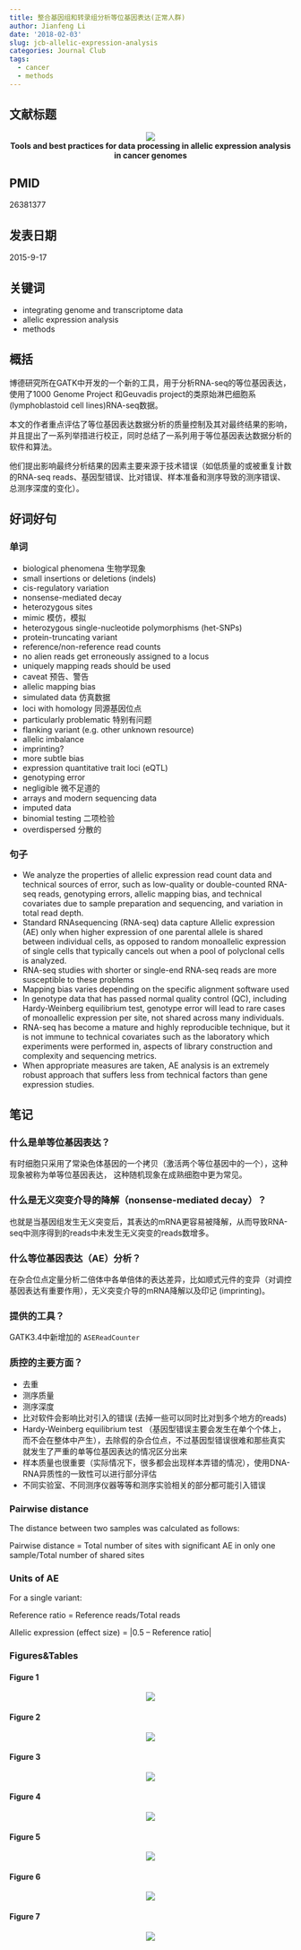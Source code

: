 ```yaml
---
title: 整合基因组和转录组分析等位基因表达(正常人群)
author: Jianfeng Li
date: '2018-02-03'
slug: jcb-allelic-expression-analysis
categories: Journal Club
tags: 
  - cancer
  - methods
---
```


## 文献标题

<div align=center>
<img src='https://github.com/Miachol/Writing-material/raw/master/notes/images/2017-09-07-JCB-allelic-expression-analysis/fig1.png'>
<br/>
<b>Tools and best practices for data processing in allelic expression analysis
in cancer genomes</b>
</div>

## PMID

26381377

## 发表日期

2015-9-17

## 关键词

- integrating genome and transcriptome data
- allelic expression analysis
- methods

## 概括

博德研究所在GATK中开发的一个新的工具，用于分析RNA-seq的等位基因表达，使用了1000 Genome Project 和Geuvadis project的类原始淋巴细胞系(lymphoblastoid cell lines)RNA-seq数据。

本文的作者重点评估了等位基因表达数据分析的质量控制及其对最终结果的影响，并且提出了一系列举措进行校正，同时总结了一系列用于等位基因表达数据分析的软件和算法。

他们提出影响最终分析结果的因素主要来源于技术错误（如低质量的或被重复计数的RNA-seq reads、基因型错误、比对错误、样本准备和测序导致的测序错误、总测序深度的变化）。

## 好词好句

### 单词

- biological phenomena 生物学现象
- small insertions or deletions (indels)
- cis-regulatory variation
- nonsense-mediated decay
- heterozygous sites
- mimic 模仿，模拟
- heterozygous single-nucleotide polymorphisms (het-SNPs)
- protein-truncating variant
- reference/non-reference read counts
- no alien reads get erroneously assigned to a locus
- uniquely mapping reads should be used
- caveat 预告、警告
- allelic mapping bias
- simulated data 仿真数据
- loci with homology 同源基因位点
- particularly problematic 特别有问题
- flanking variant (e.g. other unknown resource)
- allelic imbalance
- imprinting?
- more subtle bias
- expression quantitative trait loci (eQTL)
- genotyping error
- negligible 微不足道的
- arrays and modern sequencing data
- imputed data
- binomial testing 二项检验
- overdispersed 分散的

### 句子

- We analyze the properties of allelic expression read count data and technical sources of error, such as low-quality or double-counted RNA-seq reads, genotyping errors, allelic mapping bias, and technical covariates due to sample preparation and sequencing, and variation in total read depth.
- Standard RNAsequencing (RNA-seq) data capture Allelic expression (AE) only when higher expression of one parental allele is shared between individual cells, as opposed to random monoallelic expression of single cells that typically cancels out when a pool of polyclonal cells is analyzed.
- RNA-seq studies with shorter or single-end RNA-seq reads are more susceptible to these problems
- Mapping bias varies depending on the specific alignment software used
- In genotype data that has passed normal quality control (QC), including Hardy-Weinberg equilibrium test, genotype error will lead to rare cases of monoallelic expression per site, not shared across many individuals.
- RNA-seq has become a mature and highly reproducible technique, but it is not immune to technical covariates such as the laboratory which experiments were performed in, aspects of library construction and complexity and sequencing metrics.
- When appropriate measures are taken, AE analysis is an extremely robust approach that suffers less from technical factors than gene expression studies.

## 笔记

### 什么是单等位基因表达？

有时细胞只采用了常染色体基因的一个拷贝（激活两个等位基因中的一个），这种现象被称为单等位基因表达， 这种随机现象在成熟细胞中更为常见。

### 什么是无义突变介导的降解（nonsense-mediated decay）？

也就是当基因组发生无义突变后，其表达的mRNA更容易被降解，从而导致RNA-seq中测序得到的reads中未发生无义突变的reads数增多。

### 什么等位基因表达（AE）分析？

在杂合位点定量分析二倍体中各单倍体的表达差异，比如顺式元件的变异（对调控基因表达有重要作用），无义突变介导的mRNA降解以及印记 (imprinting)。

### 提供的工具？

GATK3.4中新增加的 `ASEReadCounter`

### 质控的主要方面？

- 去重
- 测序质量
- 测序深度
- 比对软件会影响比对引入的错误 (去掉一些可以同时比对到多个地方的reads)
- Hardy-Weinberg equilibrium test （基因型错误主要会发生在单个个体上，而不会在整体中产生），去除假的杂合位点，不过基因型错误很难和那些真实就发生了严重的单等位基因表达的情况区分出来
- 样本质量也很重要（实际情况下，很多都会出现样本弄错的情况），使用DNA-RNA异质性的一致性可以进行部分评估
- 不同实验室、不同测序仪器等等和测序实验相关的部分都可能引入错误

### Pairwise distance

The distance between two samples was calculated as follows:

Pairwise distance = Total number of sites with significant AE in only one sample/Total number of shared sites

### Units of AE

For a single variant:

Reference ratio = Reference reads/Total reads

Allelic expression (effect size) = |0.5 – Reference ratio|

### Figures&Tables

#### Figure 1

<div align=center>
<img src='https://github.com/Miachol/Writing-material/raw/master/notes/images/2017-09-07-JCB-allelic-expression-analysis/fig2.png'>
<br/>
</div>

#### Figure 2

<div align=center>
<img src='https://github.com/Miachol/Writing-material/raw/master/notes/images/2017-09-07-JCB-allelic-expression-analysis/fig3.png'>
<br/>
</div>

#### Figure 3

<div align=center>
<img src='https://github.com/Miachol/Writing-material/raw/master/notes/images/2017-09-07-JCB-allelic-expression-analysis/fig4.png'>
<br/>
</div>

#### Figure 4

<div align=center>
<img src='https://github.com/Miachol/Writing-material/raw/master/notes/images/2017-09-07-JCB-allelic-expression-analysis/fig5.png'>
<br/>
</div>

#### Figure 5

<div align=center>
<img src='https://github.com/Miachol/Writing-material/raw/master/notes/images/2017-09-07-JCB-allelic-expression-analysis/fig6.png'>
<br/>
</div>

#### Figure 6

<div align=center>
<img src='https://github.com/Miachol/Writing-material/raw/master/notes/images/2017-09-07-JCB-allelic-expression-analysis/fig7.png'>
<br/>
</div>

#### Figure 7

<div align=center>
<img src='https://github.com/Miachol/Writing-material/raw/master/notes/images/2017-09-07-JCB-allelic-expression-analysis/fig8.png'>
<br/>
</div>
